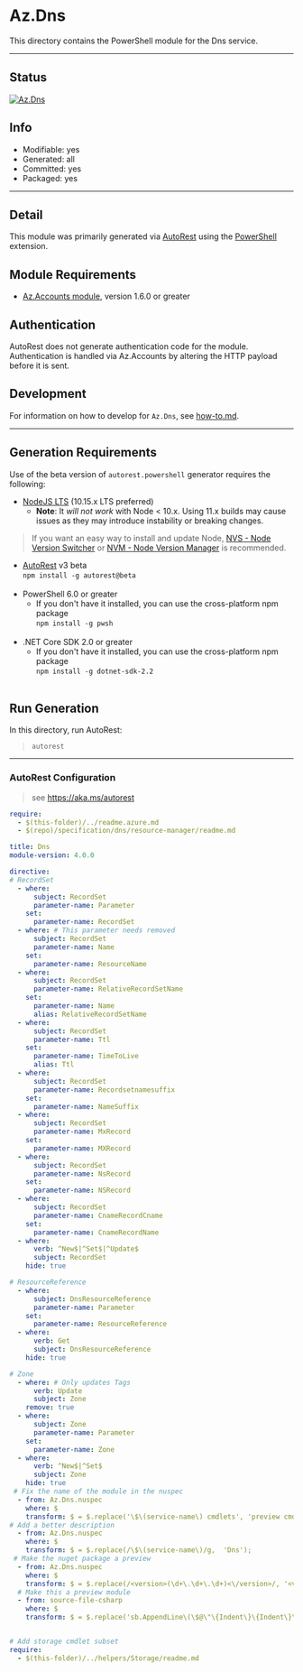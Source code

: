 <!-- region Generated -->
# Az.Dns
This directory contains the PowerShell module for the Dns service.

---
## Status
[![Az.Dns](https://img.shields.io/powershellgallery/v/Az.Dns.svg?style=flat-square&label=Az.Dns "Az.Dns")](https://www.powershellgallery.com/packages/Az.Dns/)

## Info
- Modifiable: yes
- Generated: all
- Committed: yes
- Packaged: yes

---
## Detail
This module was primarily generated via [AutoRest](https://github.com/Azure/autorest) using the [PowerShell](https://github.com/Azure/autorest.powershell) extension.

## Module Requirements
- [Az.Accounts module](https://www.powershellgallery.com/packages/Az.Accounts/), version 1.6.0 or greater

## Authentication
AutoRest does not generate authentication code for the module. Authentication is handled via Az.Accounts by altering the HTTP payload before it is sent.

## Development
For information on how to develop for `Az.Dns`, see [how-to.md](how-to.md).
<!-- endregion -->

---
## Generation Requirements
Use of the beta version of `autorest.powershell` generator requires the following:
- [NodeJS LTS](https://nodejs.org) (10.15.x LTS preferred)
  - **Note**: It *will not work* with Node < 10.x. Using 11.x builds may cause issues as they may introduce instability or breaking changes.
> If you want an easy way to install and update Node, [NVS - Node Version Switcher](../nodejs/installing-via-nvs.md) or [NVM - Node Version Manager](../nodejs/installing-via-nvm.md) is recommended.
- [AutoRest](https://aka.ms/autorest) v3 beta <br>`npm install -g autorest@beta`<br>&nbsp;
- PowerShell 6.0 or greater
  - If you don't have it installed, you can use the cross-platform npm package <br>`npm install -g pwsh`<br>&nbsp;
- .NET Core SDK 2.0 or greater
  - If you don't have it installed, you can use the cross-platform npm package <br>`npm install -g dotnet-sdk-2.2`<br>&nbsp;

## Run Generation
In this directory, run AutoRest:
> `autorest`

---
### AutoRest Configuration
> see https://aka.ms/autorest

``` yaml
require:
  - $(this-folder)/../readme.azure.md
  - $(repo)/specification/dns/resource-manager/readme.md

title: Dns
module-version: 4.0.0

directive:
# RecordSet
  - where:
      subject: RecordSet
      parameter-name: Parameter
    set:
      parameter-name: RecordSet
  - where: # This parameter needs removed
      subject: RecordSet
      parameter-name: Name
    set:
      parameter-name: ResourceName
  - where:
      subject: RecordSet
      parameter-name: RelativeRecordSetName
    set:
      parameter-name: Name
      alias: RelativeRecordSetName
  - where:
      subject: RecordSet
      parameter-name: Ttl
    set:
      parameter-name: TimeToLive
      alias: Ttl
  - where:
      subject: RecordSet
      parameter-name: Recordsetnamesuffix
    set:
      parameter-name: NameSuffix
  - where:
      subject: RecordSet
      parameter-name: MxRecord
    set:
      parameter-name: MXRecord
  - where:
      subject: RecordSet
      parameter-name: NsRecord
    set:
      parameter-name: NSRecord
  - where:
      subject: RecordSet
      parameter-name: CnameRecordCname
    set:
      parameter-name: CnameRecordName
  - where:
      verb: ^New$|^Set$|^Update$
      subject: RecordSet
    hide: true

# ResourceReference
  - where:
      subject: DnsResourceReference
      parameter-name: Parameter
    set:
      parameter-name: ResourceReference
  - where:
      verb: Get
      subject: DnsResourceReference
    hide: true

# Zone
  - where: # Only updates Tags
      verb: Update
      subject: Zone
    remove: true
  - where:
      subject: Zone
      parameter-name: Parameter
    set:
      parameter-name: Zone
  - where:
      verb: ^New$|^Set$
      subject: Zone
    hide: true
 # Fix the name of the module in the nuspec
  - from: Az.Dns.nuspec
    where: $
    transform: $ = $.replace('\$\(service-name\) cmdlets', 'preview cmdlets for Azure Dns Service');
# Add a better description
  - from: Az.Dns.nuspec
    where: $
    transform: $ = $.replace(/\$\(service-name\)/g,  'Dns');
 # Make the nuget package a preview
  - from: Az.Dns.nuspec
    where: $
    transform: $ = $.replace(/<version>(\d+\.\d+\.\d+)<\/version>/, '<version>$1-preview</version>');
  # Make this a preview module
  - from: source-file-csharp
    where: $
    transform: $ = $.replace('sb.AppendLine\(\$@\"\{Indent\}\{Indent\}\{Indent\}ReleaseNotes = \'\'\"\);', 'sb.AppendLine\(\$@\"\{Indent\}\{Indent\}\{Indent\}ReleaseNotes = \'\'\"\);\n            sb.AppendLine\(\$@\"\{Indent\}\{Indent\}\{Indent\}Prerelease = \'preview\'\"\);' );
```

``` yaml

# Add storage cmdlet subset
require:
  - $(this-folder)/../helpers/Storage/readme.md
   
```
